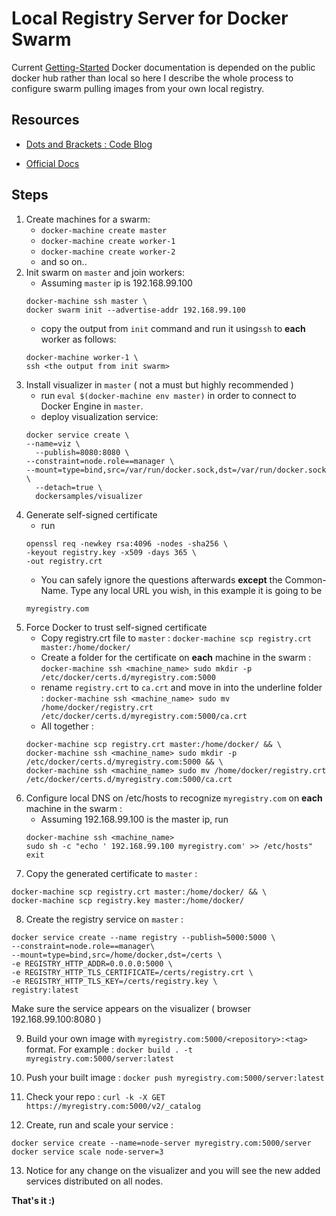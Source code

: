 # Local Registry Server for Docker Swarm
Current [Getting-Started] Docker documentation is depended on the public docker hub rather than local so here I describe the whole process to configure swarm pulling images from your own local registry.

[Getting-Started]:https://docs.docker.com/get-started/

## Resources

- [Dots and Brackets : Code Blog](https://codeblog.dotsandbrackets.com/private-registry-swarm/)

- [Official Docs](https://docs.docker.com/registry/deploying/)


## Steps

1. Create machines for a swarm:
    * `docker-machine create master`
    * `docker-machine create worker-1`
    * `docker-machine create worker-2`
    * and so on..
2. Init swarm on `master` and join workers:
    * Assuming `master` ip is 192.168.99.100
    ```
    docker-machine ssh master \
    docker swarm init --advertise-addr 192.168.99.100
    ```
    * copy the output from `init` command and run it using`ssh` to **each** worker as follows:
    ```
    docker-machine worker-1 \
  	ssh <the output from init swarm>
    ```
3. Install visualizer in `master` ( not a must but highly recommended )
    * run
    `
    eval $(docker-machine env master)
    `
    in order to connect to Docker Engine in `master`.
    * deploy visualization service:
    ```
    docker service create \
    --name=viz \
	  --publish=8080:8080 \
    --constraint=node.role==manager \
    --mount=type=bind,src=/var/run/docker.sock,dst=/var/run/docker.sock \
	  --detach=true \
	  dockersamples/visualizer
    ```
4. Generate self-signed certificate
    * run
    ```
    openssl req -newkey rsa:4096 -nodes -sha256 \
    -keyout registry.key -x509 -days 365 \
    -out registry.crt
    ```
    * You can safely ignore the questions afterwards **except** the   Common-Name. Type any local URL you wish, in this example it is going to be
    ```
    myregistry.com
    ```
5. Force Docker to trust self-signed certificate
    * Copy registry.crt file to `master` :
    `docker-machine scp registry.crt master:/home/docker/`
    * Create a folder for the certificate on **each** machine in the swarm :
    `docker-machine ssh <machine_name> sudo mkdir -p /etc/docker/certs.d/myregistry.com:5000`
    * rename `registry.crt` to  `ca.crt` and move in into the underline folder :
    `docker-machine ssh <machine_name> sudo mv /home/docker/registry.crt /etc/docker/certs.d/myregistry.com:5000/ca.crt`
    * All together :
    ```
    docker-machine scp registry.crt master:/home/docker/ && \
    docker-machine ssh <machine_name> sudo mkdir -p /etc/docker/certs.d/myregistry.com:5000 && \
    docker-machine ssh <machine_name> sudo mv /home/docker/registry.crt /etc/docker/certs.d/myregistry.com:5000/ca.crt
    ```
6. Configure local DNS on /etc/hosts to recognize `myregistry.com` on **each** machine in the swarm :
    * Assuming 192.168.99.100 is the master ip, run
    ```
    docker-machine ssh <machine_name>
    sudo sh -c "echo ' 192.168.99.100 myregistry.com' >> /etc/hosts"
    exit
    ```
7. Copy the generated certificate to `master` :
```
docker-machine scp registry.crt master:/home/docker/ && \
docker-machine scp registry.key master:/home/docker/
```
8. Create the registry service on `master` :
```
docker service create --name registry --publish=5000:5000 \
--constraint=node.role==manager\
--mount=type=bind,src=/home/docker,dst=/certs \
-e REGISTRY_HTTP_ADDR=0.0.0.0:5000 \
-e REGISTRY_HTTP_TLS_CERTIFICATE=/certs/registry.crt \
-e REGISTRY_HTTP_TLS_KEY=/certs/registry.key \
registry:latest
```
Make sure the service appears on the visualizer ( browser 192.168.99.100:8080 )

9. Build your own image with `myregistry.com:5000/<repository>:<tag>` format. For example :
`docker build . -t myregistry.com:5000/server:latest`

10. Push your built image :
    `docker push myregistry.com:5000/server:latest`
11. Check your repo :
    `curl -k -X GET https://myregistry.com:5000/v2/_catalog`
12. Create, run and scale your service :
```
docker service create --name=node-server myregistry.com:5000/server
docker service scale node-server=3
```
13. Notice for any change on the visualizer and you will see the new added services distributed on all nodes.


**That's it :)**
